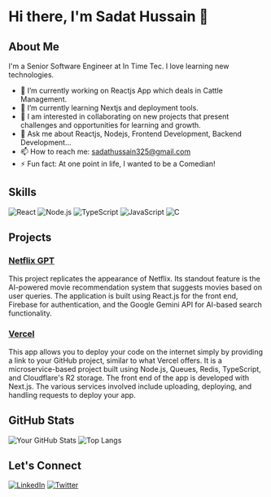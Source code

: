 # Hi there, I'm Sadat Hussain 👋

## About Me
I'm a Senior Software Engineer at In Time Tec. I love learning new technologies.

- 🔭 I’m currently working on Reactjs App which deals in Cattle Management.
- 🌱 I’m currently learning Nextjs and deployment tools.
- 👯 I am interested in collaborating on new projects that present challenges and opportunities for learning and growth.
- 💬 Ask me about Reactjs, Nodejs, Frontend Development, Backend Development...
- 📫 How to reach me: sadathussain325@gmail.com
- ⚡ Fun fact: At one point in life, I wanted to be a Comedian!

## Skills
![React](https://img.shields.io/badge/React-20232A?style=for-the-badge&logo=react&logoColor=61DAFB)
![Node.js](https://img.shields.io/badge/Node.js-339933?style=for-the-badge&logo=nodedotjs&logoColor=white)
![TypeScript](https://img.shields.io/badge/TypeScript-007ACC?style=for-the-badge&logo=typescript&logoColor=white)
![JavaScript](https://img.shields.io/badge/JavaScript-F7DF1E?style=for-the-badge&logo=javascript&logoColor=black)
![C](https://img.shields.io/badge/C-A8B9CC?style=for-the-badge&logo=c&logoColor=white)


## Projects
### [Netflix GPT](https://github.com/SadatHussain7/netflix-gpt)
This project replicates the appearance of Netflix. Its standout feature is the AI-powered movie recommendation system that suggests movies based on user queries. The application is built using React.js for the front end, Firebase for authentication, and the Google Gemini API for AI-based search functionality.

### [Vercel](https://github.com/SadatHussain7/vercel)
This app allows you to deploy your code on the internet simply by providing a link to your GitHub project, similar to what Vercel offers. It is a microservice-based project built using Node.js, Queues, Redis, TypeScript, and Cloudflare's R2 storage. The front end of the app is developed with Next.js. The various services involved include uploading, deploying, and handling requests to deploy your app.

## GitHub Stats
![Your GitHub Stats](https://github-readme-stats.vercel.app/api?username=SadatHussain7&show_icons=true)
![Top Langs](https://github-readme-stats.vercel.app/api/top-langs/?username=SadatHussain7&layout=compact)

## Let's Connect
[![LinkedIn](https://img.shields.io/badge/LinkedIn-0A66C2?style=for-the-badge&logo=linkedin&logoColor=white)](https://www.linkedin.com/in/sadat-hussain7/)
[![Twitter](https://img.shields.io/badge/Twitter-1DA1F2?style=for-the-badge&logo=twitter&logoColor=white)](https://twitter.com/sadat_hussain_7)
